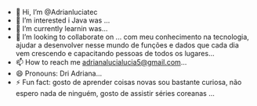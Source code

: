 - 👋 Hi, I’m @Adrianluciatec
- 👀 I’m interested i Java was ...
- 🌱 I’m currently learnin was...
- 💞️ I’m looking to collaborate on ... com meu conhecimento na tecnologia, ajudar a desenvolver nesse mundo de funções e dados que cada dia vem crescendo e capacitando pessoas de todos os lugares...
- 📫 How to reach me  adrianalucialucia5@gmail.com...
- 😄 Pronouns:  Dri Adriana...
- ⚡ Fun fact: gosto de aprender coisas novas sou bastante curiosa, não espero nada de ninguém, gosto de assistir séries coreanas ...

<!---
Adrianluciatec/Adrianluciatec is a ✨ special ✨ repository because its `README.md` (this file) appears on your GitHub profile.
You can click the Preview link to take a look at your changes.
--->
